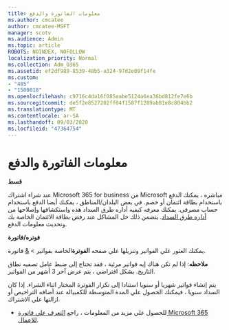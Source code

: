 ```yaml
---
title: معلومات الفاتورة والدفع
ms.author: cmcatee
author: cmcatee-MSFT
manager: scotv
ms.audience: Admin
ms.topic: article
ROBOTS: NOINDEX, NOFOLLOW
localization_priority: Normal
ms.collection: Adm_O365
ms.assetid: ef2df989-8539-48b5-a324-97d2e09f14fe
ms.custom:
- "485"
- "1500018"
ms.openlocfilehash: c9716c4da16f085aabe5124a6ea36bd812fe7e6b
ms.sourcegitcommit: de5f2e8527202ff04f1587f1289ab81e8c804bb2
ms.translationtype: MT
ms.contentlocale: ar-SA
ms.lasthandoff: 09/03/2020
ms.locfileid: "47364754"
---
```

# <a name="invoice-and-payment-information"></a>معلومات الفاتورة والدفع

**قسط**

عند شراء اشتراك Microsoft 365 for business من Microsoft مباشره ، يمكنك الدفع باستخدام بطاقة ائتمان أو خصم.  في بعض البلدان/المناطق ، يمكنك أيضا الدفع باستخدام حساب مصرفي.  يمكنك معرفه كيفيه أداره طرق السداد هذه واستكشافها وإصلاحها من [أداره طرق السداد](https://docs.microsoft.com/microsoft-365/commerce/billing-and-payments/manage-payment-methods). يتضمن ذلك حل المشاكل عند رفض بطاقة الائتمان الخاصة بك وتحديث معلومات الدفع.

**فوتره/فاتورة**

يمكنك العثور علي الفواتير وتنزيلها علي صفحه **الفوترة**الخاصة بفواتير  >  [&](https://go.microsoft.com/fwlink/p/?linkid=848039) فاتورة.  

**ملاحظه**: إذا لم تكن هناك إيه فواتير مرئية ، فقد تحتاج إلى ضبط عامل تصفيه نطاق التاريخ.  بشكل افتراضي ، يتم عرض آخر 3 أشهر من الفواتير.

يتم إنشاء فواتير شهريا أو سنويا استنادا إلى تكرار الفوترة المختار اثناء الشراء.  إذا كان السداد سنويا ، فيمكنك الحصول علي المدة المتوسطة للكمبيالة عند أضافه التراخيص أو ازالتها علي الاشتراك.

- للحصول علي مزيد من المعلومات ، راجع [التعرف علي فاتورة Microsoft 365 للاعمال](https://docs.microsoft.com/microsoft-365/commerce/billing-and-payments/understand-your-invoice2).